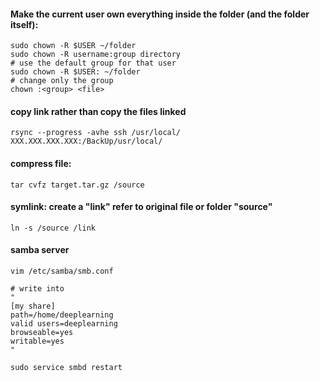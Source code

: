 #### Make the current user own everything inside the folder (and the folder itself):
```
sudo chown -R $USER ~/folder
sudo chown -R username:group directory
# use the default group for that user
sudo chown -R $USER: ~/folder
# change only the group
chown :<group> <file>
```

#### copy link rather than copy the files linked
```
rsync --progress -avhe ssh /usr/local/  XXX.XXX.XXX.XXX:/BackUp/usr/local/
```

#### compress file: 
```
tar cvfz target.tar.gz /source
```

#### symlink: create a "link" refer to original file or folder "source" 
```
ln -s /source /link
```

#### samba server
```
vim /etc/samba/smb.conf

# write into
"
[my share]
path=/home/deeplearning
valid users=deeplearning
browseable=yes
writable=yes
"

sudo service smbd restart
```
